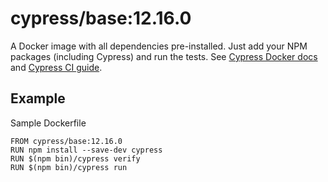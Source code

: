 # cypress/base:12.16.0

A Docker image with all dependencies pre-installed.
Just add your NPM packages (including Cypress) and run the tests.
See [Cypress Docker docs](https://on.cypress.io/docker) and
[Cypress CI guide](https://on.cypress.io/ci).

## Example

Sample Dockerfile

```
FROM cypress/base:12.16.0
RUN npm install --save-dev cypress
RUN $(npm bin)/cypress verify
RUN $(npm bin)/cypress run
```
